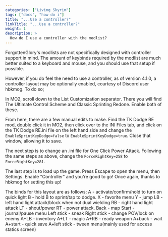 ```yaml
---
categories: ["Living Skyrim"]
tags: ["docs", "how do i"] 
title: "...Use a controller?"
linkTitle: "...Use a controller?"
weight: 1
description: >
  How do I use a controller with the modlist?
---
```


ForgottenGlory's modlists are not specifically designed with controller support in mind. The amount of keybinds required by the modlist are much better suited to a keyboard and mouse, and you should use that setup if possible. 

However, if you do feel the need to use a controller, as of version 4.1.0, a controller layout may be optionally enabled, courtesy of Discord user hbkmog. To do so;

In MO2, scroll down to the List Customization separator. There you will find The Ultimate Control Scheme and Classic Sprinting Redone. Enable both of these.

From here, there are a few manual edits to make. Find the TK Dodge RE mod, double click it in MO2, then click over to the INI Files tab, and click on the TK Dodge RE.ini file on the left hand side and change the `EnableSprintKeyDodge=false` to `EnableSprintKeyDodge=true`. Close that window, allowing it to save.

The next step is to change an .ini file for One Click Power Attack. Following the same steps as above, change the `ForceRightKey=258` to `ForceRightKey=281`.

The last step is to load up the game. Press Escape to open the menu, then Settings. Enable "Controller" and you're good to go! Once again, thanks to hbkmog for setting this up!

The binds for this layout are as follows;
A - activate/confirm/hold to turn on quick light
B - hold B to sprint/tap to dodge.
X - favorite menu
Y - jump
LB - left hand light attack/block when not dual wielding
RB - right hand light attack
LT - shout/power
RT - power attack.
Back - map
Start - journal/pause menu
Left stick - sneak
Right stick - change POV/lock on enemy
A+LB - inventory
A+LT - magic
A+RB - ready weapon
A+back - wait
A+start - quick save
A+left stick - tween menu(mainly used for access statics screen)
